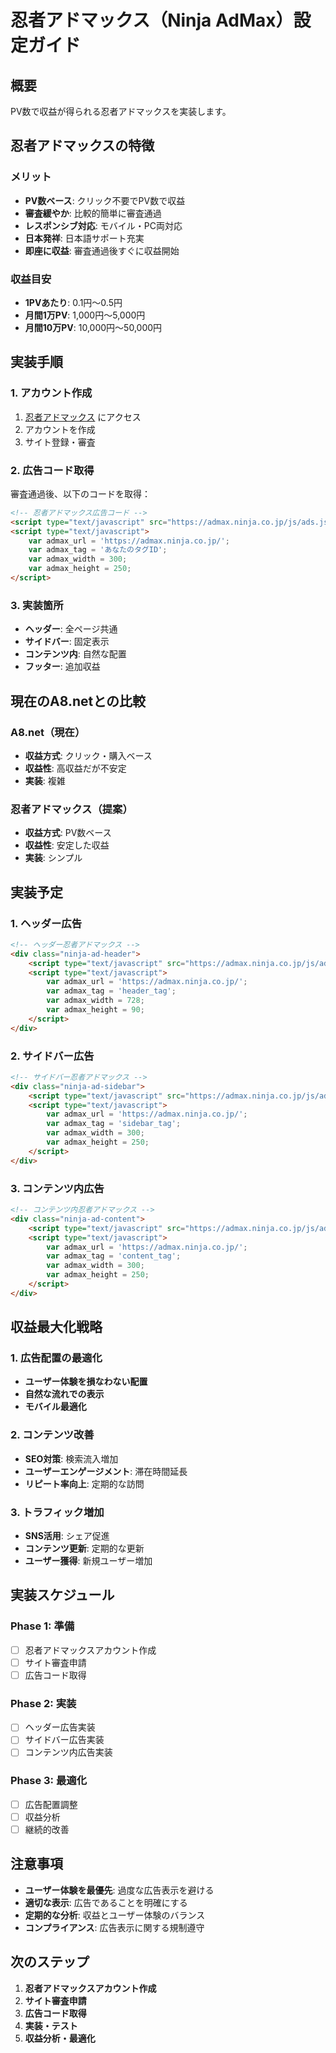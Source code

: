 # 忍者アドマックス（Ninja AdMax）設定ガイド

## 概要
PV数で収益が得られる忍者アドマックスを実装します。

## 忍者アドマックスの特徴

### メリット
- **PV数ベース**: クリック不要でPV数で収益
- **審査緩やか**: 比較的簡単に審査通過
- **レスポンシブ対応**: モバイル・PC両対応
- **日本発祥**: 日本語サポート充実
- **即座に収益**: 審査通過後すぐに収益開始

### 収益目安
- **1PVあたり**: 0.1円〜0.5円
- **月間1万PV**: 1,000円〜5,000円
- **月間10万PV**: 10,000円〜50,000円

## 実装手順

### 1. アカウント作成
1. [忍者アドマックス](https://ninja-admax.com/) にアクセス
2. アカウントを作成
3. サイト登録・審査

### 2. 広告コード取得
審査通過後、以下のコードを取得：
```html
<!-- 忍者アドマックス広告コード -->
<script type="text/javascript" src="https://admax.ninja.co.jp/js/ads.js"></script>
<script type="text/javascript">
    var admax_url = 'https://admax.ninja.co.jp/';
    var admax_tag = 'あなたのタグID';
    var admax_width = 300;
    var admax_height = 250;
</script>
```

### 3. 実装箇所
- **ヘッダー**: 全ページ共通
- **サイドバー**: 固定表示
- **コンテンツ内**: 自然な配置
- **フッター**: 追加収益

## 現在のA8.netとの比較

### A8.net（現在）
- **収益方式**: クリック・購入ベース
- **収益性**: 高収益だが不安定
- **実装**: 複雑

### 忍者アドマックス（提案）
- **収益方式**: PV数ベース
- **収益性**: 安定した収益
- **実装**: シンプル

## 実装予定

### 1. ヘッダー広告
```html
<!-- ヘッダー忍者アドマックス -->
<div class="ninja-ad-header">
    <script type="text/javascript" src="https://admax.ninja.co.jp/js/ads.js"></script>
    <script type="text/javascript">
        var admax_url = 'https://admax.ninja.co.jp/';
        var admax_tag = 'header_tag';
        var admax_width = 728;
        var admax_height = 90;
    </script>
</div>
```

### 2. サイドバー広告
```html
<!-- サイドバー忍者アドマックス -->
<div class="ninja-ad-sidebar">
    <script type="text/javascript" src="https://admax.ninja.co.jp/js/ads.js"></script>
    <script type="text/javascript">
        var admax_url = 'https://admax.ninja.co.jp/';
        var admax_tag = 'sidebar_tag';
        var admax_width = 300;
        var admax_height = 250;
    </script>
</div>
```

### 3. コンテンツ内広告
```html
<!-- コンテンツ内忍者アドマックス -->
<div class="ninja-ad-content">
    <script type="text/javascript" src="https://admax.ninja.co.jp/js/ads.js"></script>
    <script type="text/javascript">
        var admax_url = 'https://admax.ninja.co.jp/';
        var admax_tag = 'content_tag';
        var admax_width = 300;
        var admax_height = 250;
    </script>
</div>
```

## 収益最大化戦略

### 1. 広告配置の最適化
- **ユーザー体験を損なわない配置**
- **自然な流れでの表示**
- **モバイル最適化**

### 2. コンテンツ改善
- **SEO対策**: 検索流入増加
- **ユーザーエンゲージメント**: 滞在時間延長
- **リピート率向上**: 定期的な訪問

### 3. トラフィック増加
- **SNS活用**: シェア促進
- **コンテンツ更新**: 定期的な更新
- **ユーザー獲得**: 新規ユーザー増加

## 実装スケジュール

### Phase 1: 準備
- [ ] 忍者アドマックスアカウント作成
- [ ] サイト審査申請
- [ ] 広告コード取得

### Phase 2: 実装
- [ ] ヘッダー広告実装
- [ ] サイドバー広告実装
- [ ] コンテンツ内広告実装

### Phase 3: 最適化
- [ ] 広告配置調整
- [ ] 収益分析
- [ ] 継続的改善

## 注意事項

- **ユーザー体験を最優先**: 過度な広告表示を避ける
- **適切な表示**: 広告であることを明確にする
- **定期的な分析**: 収益とユーザー体験のバランス
- **コンプライアンス**: 広告表示に関する規制遵守

## 次のステップ

1. **忍者アドマックスアカウント作成**
2. **サイト審査申請**
3. **広告コード取得**
4. **実装・テスト**
5. **収益分析・最適化**

